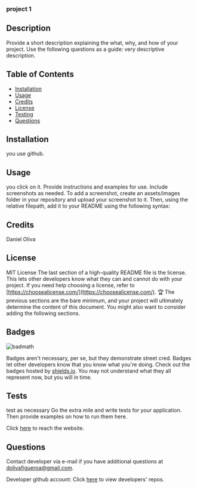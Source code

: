 
### project 1

## Description

Provide a short description explaining the what, why, and how of your project. Use the following questions as a guide:
very descriptive description. 

## Table of Contents

- [Installation](#installation)
- [Usage](#usage)
- [Credits](#credits)
- [License](#license)
- [Testing](#testing)
- [Questions](#questions)

## Installation

you use github. 

## Usage

you click on it. 
Provide instructions and examples for use. Include screenshots as needed.
To add a screenshot, create an assets/images folder in your repository and upload your screenshot to it. Then, using the relative filepath, add it to your README using the following syntax:

<!-- ![alt text](assets/images/screenshot.png) -->


## Credits

Daniel Oliva


## License

MIT License
The last section of a high-quality README file is the license. This lets other developers know what they can and cannot do with your project. If you need help choosing a license, refer to [https://choosealicense.com/](https://choosealicense.com/).
🏆 The previous sections are the bare minimum, and your project will ultimately determine the content of this document. You might also want to consider adding the following sections.

## Badges

![badmath](https://img.shields.io/github/languages/top/lernantino/badmath)

Badges aren't necessary, per se, but they demonstrate street cred. Badges let other developers know that you know what you're doing. Check out the badges hosted by [shields.io](https://shields.io/). You may not understand what they all represent now, but you will in time.

## Tests

test as necessary 
Go the extra mile and write tests for your application. Then provide examples on how to run them here.

Click [here](https://github.com/dolivafig) to reach the website.

## Questions

Contact developer via e-mail if you have additional questions at dolivafigueroa@gmail.com.

Developer github account: Click [here](https://github.com/dolivafig) to view developers' repos.




